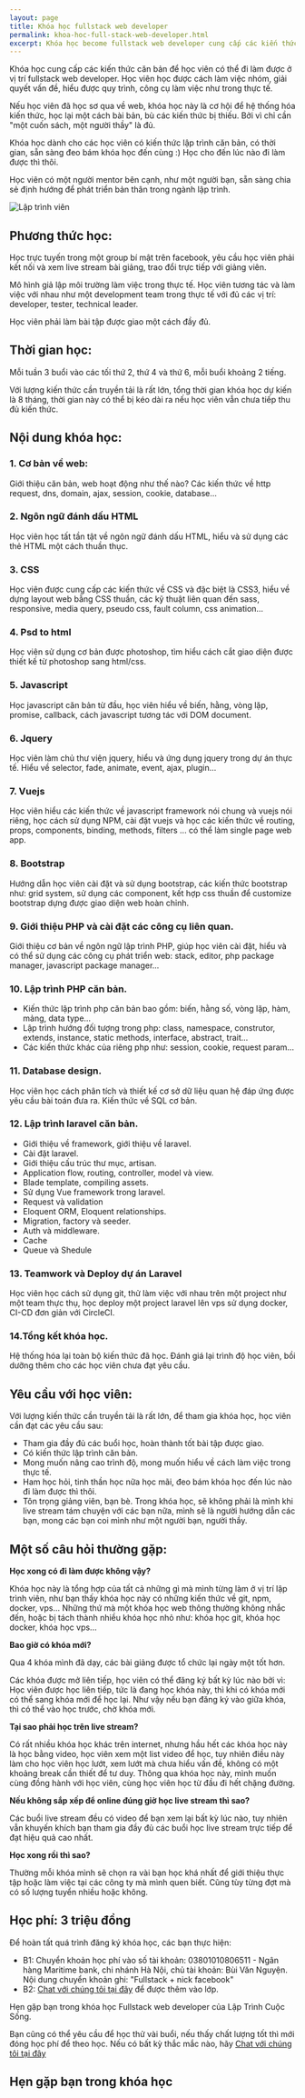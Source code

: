 ```yaml
---
layout: page
title: Khóa học fullstack web developer
permalink: khoa-hoc-full-stack-web-developer.html
excerpt: Khóa học become fullstack web developer cung cấp các kiến thức căn bản để học viên có thể đi làm được ở vị trí fullstack web developer. Học viên học được cách làm việc nhóm, giải quyết vấn đề, hiểu được quy trình, công cụ làm việc như trong thực tế.
---
```


Khóa học cung cấp các kiến thức căn bản để học viên có thể đi làm được ở vị trí fullstack web developer. Học viên học được cách làm việc nhóm, giải quyết vấn đề, hiểu được quy trình, công cụ làm việc như trong thực tế.

Nếu học viên đã học sơ qua về web, khóa học này là cơ hội để hệ thống hóa kiến thức, học lại một cách bài bản, bù các kiến thức bị thiếu. Bởi vì chỉ cần "một cuốn sách, một người thầy" là đủ.

Khóa học dành cho các học viên có kiến thức lập trình căn bản, có thời gian, sẵn sàng đeo bám khóa học đến cùng :) Học cho đến lúc nào đi làm được thì thôi.

Học viên có một người mentor bên cạnh, như một người bạn, sẵn sàng chia sẻ định hướng để phát triển bản thân trong ngành lập trình.

![Lập trình viên](images/lap-trinh-vien.png)

## Phương thức học:

Học trực tuyến trong một group bí mật trên facebook, yêu cầu học viên phải kết nối và xem live stream bài giảng, trao đổi trực tiếp với giảng viên.

Mô hình giả lập môi trường làm việc trong thực tế. Học viên tương tác và làm việc với nhau như một development team trong thực tế với đủ các vị trí: developer, tester, technical leader.

Học viên phải làm bài tập được giao một cách đầy đủ.

## Thời gian học:

Mỗi tuần 3 buổi vào các tối thứ 2, thứ 4 và thứ 6, mỗi buổi khoảng 2 tiếng.

Với lượng kiến thức cần truyền tải là rất lớn, tổng thời gian khóa học dự kiến là 8 tháng, thời gian này có thể bị kéo dài ra nếu học viên vẫn chưa tiếp thu đủ kiến thức.

## Nội dung khóa học:

### 1. Cơ bản về web:

Giới thiệu căn bản, web hoạt động như thế nào? Các kiến thức về http request, dns, domain, ajax, session, cookie, database…

### 2. Ngôn ngữ đánh dấu HTML

Học viên học tất tần tật về ngôn ngữ đánh dấu HTML, hiểu và sử dụng các thẻ HTML một cách thuần thục.

### 3. CSS

Học viên được cung cấp các kiến thức về CSS và đặc biệt là CSS3, hiểu về dựng layout web bằng CSS thuần, các kỹ thuật liên quan đến sass, responsive, media query, pseudo css, fault column, css animation…

### 4. Psd to html

Học viên sử dụng cơ bản được photoshop, tìm hiểu cách cắt giao diện được thiết kế từ photoshop sang html/css.

### 5. Javascript

Học javascript căn bản từ đầu, học viên hiểu về biến, hằng, vòng lặp, promise, callback, cách javascript tương tác với DOM document.

### 6. Jquery

Học viên làm chủ thư viện jquery, hiểu và ứng dụng jquery trong dự án thực tế. Hiểu về selector, fade, animate, event, ajax, plugin…

### 7. Vuejs

Học viên hiểu các kiến thức về javascript framework nói chung và vuejs nói riêng, học cách sử dụng NPM, cài đặt vuejs và học các kiến thức về routing, props, components, binding, methods, filters ... có thể làm single page web app.

### 8. Bootstrap

Hướng dẫn học viên cài đặt và sử dụng bootstrap, các kiến thức bootstrap như: grid system, sử dụng các component, kết hợp css thuần để customize bootstrap dựng được giao diện web hoàn chỉnh.

### 9. Giới thiệu PHP và cài đặt các công cụ liên quan.

Giới thiệu cơ bản về ngôn ngữ lập trình PHP, giúp học viên cài đặt, hiểu và có thể sử dụng các công cụ phát triển web: stack, editor, php package manager, javascript package manager...

### 10. Lập trình PHP căn bản.

- Kiến thức lập trình php căn bản bao gồm: biến, hằng số, vòng lặp, hàm, mảng, data type…
- Lập trình hướng đối tượng trong php: class, namespace, construtor, extends, instance, static methods, interface, abstract, trait...
- Các kiến thức khác của riêng php như: session, cookie, request param...

### 11. Database design.

Học viên học cách phân tích và thiết kế cơ sở dữ liệu quan hệ đáp ứng được yêu cầu bài toán đưa ra. Kiến thức về SQL cơ bản.

### 12. Lập trình laravel căn bản.

- Giới thiệu về framework, giới thiệu về laravel.
- Cài đặt laravel.
- Giới thiệu cấu trúc thư mục, artisan.
- Application flow, routing, controller, model và view.
- Blade template, compiling assets.
- Sử dụng Vue framework trong laravel.
- Request và validation
- Eloquent ORM, Eloquent relationships.
- Migration, factory và seeder.
- Auth và middleware.
- Cache
- Queue và Shedule

### 13. Teamwork và Deploy dự án Laravel

Học viên học cách sử dụng git, thử làm việc với nhau trên một project như một team thực thụ, học deploy một project laravel lên vps sử dụng docker, CI-CD đơn giản với CircleCI.

### 14.Tổng kết khóa học.

Hệ thống hóa lại toàn bộ kiến thức đã học. Đánh giá lại trình độ học viên, bồi dưỡng thêm cho các học viên chưa đạt yêu cầu.

## Yêu cầu với học viên:

Với lượng kiến thức cần truyền tải là rất lớn, để tham gia khóa học, học viên cần đạt các yêu cầu sau:

- Tham gia đầy đủ các buổi học, hoàn thành tốt bài tập được giao.
- Có kiến thức lập trình căn bản.
- Mong muốn nâng cao trình độ, mong muốn hiểu về cách làm việc trong thực tế.
- Ham học hỏi, tinh thần học nữa học mãi, đeo bám khóa học đến lúc nào đi làm được thì thôi.
- Tôn trọng giảng viên, bạn bè. Trong khóa học, sẽ không phải là mình khi live stream tám chuyện với các bạn nữa, mình sẽ là người hướng dẫn các bạn, mong các bạn coi mình như một người bạn, người thầy.

## Một số câu hỏi thường gặp:

**Học xong có đi làm được không vậy?**

Khóa học này là tổng hợp của tất cả những gì mà mình từng làm ở vị trí lập trình viên, như bạn thấy khóa học này có những kiến thức về git, npm, docker, vps... Những thứ mà một khóa học web thông thường không nhắc đến, hoặc bị tách thành nhiều khóa học nhỏ như: khóa học git, khóa học docker, khóa học vps...

**Bao giờ có khóa mới?**

Qua 4 khóa mình đã dạy, các bài giảng được tổ chức lại ngày một tốt hơn.

Các khóa được mở liên tiếp, học viên có thể đăng ký bất kỳ lúc nào bởi vì: Học viên được học liên tiếp, tức là đang học khóa này, thì khi có khóa mới có thể sang khóa mới để học lại. Như vậy nếu bạn đăng ký vào giữa khóa, thì có thể vào học trước, chờ khóa mới.

**Tại sao phải học trên live stream?**

Có rất nhiều khóa học khác trên internet, nhưng hầu hết các khóa học này là học bằng video, học viên xem một list video để học, tuy nhiên điều này làm cho học viên học lướt, xem lướt mà chưa hiểu vấn đề, không có một khoảng break cần thiết để tư duy. Thông qua khóa học này, mình muốn cùng đồng hành với học viên, cùng học viên học từ đầu đi hết chặng đường.

**Nếu không sắp xếp để online đúng giờ học live stream thì sao?**

Các buổi live stream đều có video để bạn xem lại bất kỳ lúc nào, tuy nhiên vẫn khuyến khích bạn tham gia đầy đủ các buổi học live stream trực tiếp để đạt hiệu quả cao nhất.

**Học xong rồi thì sao?**

Thường mỗi khóa mình sẽ chọn ra vài bạn học khá nhất để giới thiệu thực tập hoặc làm việc tại các công ty mà mình quen biết. Cũng tùy từng đợt mà có số lượng tuyển nhiều hoặc không.

## Học phí: 3 triệu đồng

Để hoàn tất quá trình đăng ký khóa học, các bạn thực hiện:

- B1: Chuyển khoản học phí vào số tài khoản: 03801010806511 - Ngân hàng Maritime bank, chi nhánh Hà Nội, chủ tài khoản: Bùi Văn Nguyện. Nội dung chuyển khoản ghi: "Fullstack + nick facebook"
- B2: [Chat với chúng tôi tại đây](https://m.me/hoilaptrinhviennhandan) để được thêm vào lớp.

Hẹn gặp bạn trong khóa học Fullstack web developer của Lập Trình Cuộc Sống.

Bạn cũng có thể yêu cầu để học thử vài buổi, nếu thấy chất lượng tốt thì mới đóng học phí để theo học. Nếu có bất kỳ thắc mắc nào, hãy [Chat với chúng tôi tại đây](https://m.me/hoilaptrinhviennhandan)

## Hẹn gặp bạn trong khóa học
